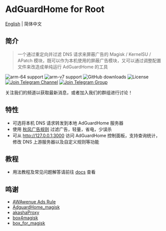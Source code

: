 # AdGuardHome for Root

[English](README_en.md) | 简体中文

## 简介

> 一个通过重定向并过滤 DNS 请求来屏蔽广告的 Magisk / KernelSU / APatch 模块，既可以作为本机使用的屏蔽广告模块，又可以通过调整配置文件来改造成单纯运行 AdGuardHome 的工具

![arm-64 support](https://img.shields.io/badge/arm--64-support-ef476f?logo=linux&logoColor=white&color=ef476f)
![arm-v7 support](https://img.shields.io/badge/arm--v7-support-ffa500?logo=linux&logoColor=white&color=ffa500)
![GitHub downloads](https://img.shields.io/github/downloads/twoone-3/AdGuardHomeForRoot/total?logo=github&logoColor=white&color=ffd166)
![License](https://img.shields.io/badge/License-MIT-9b5de5?logo=opensourceinitiative&logoColor=white)
[![Join Telegram Channel](https://img.shields.io/badge/Telegram-Join%20Channel-06d6a0?logo=telegram&logoColor=white)](https://t.me/+Q3Ur_HCYdM0xM2I1)
[![Join Telegram Group](https://img.shields.io/badge/Telegram-Join%20Group-118ab2?logo=telegram&logoColor=white)](https://t.me/twoone3_tech_tips_group)

关注我们的频道以获取最新消息，或者加入我们的群组进行讨论！

## 特性

- 可选将本机 DNS 请求转发到本地 AdGuardHome 服务器
- 使用 [秋风广告规则](https://github.com/TG-Twilight/AWAvenue-Ads-Rule) 过滤广告，轻量，省电，少误杀
- 可从 <http://127.0.0.1:3000> 访问 AdGuardHome 控制面板，支持查询统计，修改 DNS 上游服务器以及自定义规则等功能

## 教程

- 用法教程及常见问题解答请前往 [docs](/docs/index.md) 查看

## 鸣谢

- [AWAwenue Ads Rule](https://github.com/TG-Twilight/AWAvenue-Ads-Rule)
- [AdguardHome_magisk](https://github.com/410154425/AdGuardHome_magisk)
- [akashaProxy](https://github.com/ModuleList/akashaProxy)
- [box4magisk](https://github.com/CHIZI-0618/box4magisk?tab=readme-ov-file)
- [box_for_magisk](https://github.com/taamarin/box_for_magisk)
